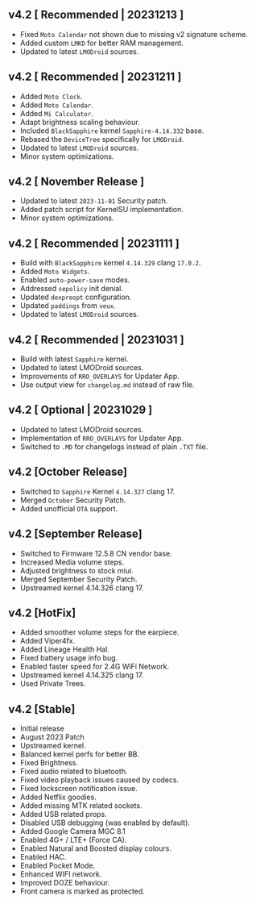 ## v4.2 [ Recommended | 20231213 ]
- Fixed `Moto Calendar` not shown due to missing v2 signature scheme.
- Added custom `LMKD` for better RAM management.
- Updated to latest `LMODroid` sources.
  
## v4.2 [ Recommended | 20231211 ]
- Added `Moto Clock`.
- Added `Moto Calendar`.
- Added `Mi Calculator`.
- Adapt brightness scaling behaviour.
- Included `BlackSapphire` kernel `Sapphire-4.14.332` base.
- Rebased the `DeviceTree` specifically for `LMODroid`.
- Updated to latest `LMODroid` sources.
- Minor system optimizations.

## v4.2 [ November Release ]
- Updated to latest `2023-11-01` Security patch.
- Added patch script for KernelSU implementation.  
- Minor system optimizations.

## v4.2 [ Recommended | 20231111 ]
- Build with `BlackSapphire` kernel `4.14.329` clang `17.0.2`.
- Added `Moto Widgets`.
- Enabled `auto-power-save` modes.
- Addressed `sepolicy` init denial.
- Updated `dexpreopt` configuration.
- Updated `paddings` from `veux`.
- Updated to latest `LMODroid` sources.

## v4.2 [ Recommended | 20231031 ]
- Build with latest `Sapphire` kernel.
- Updated to latest LMODroid sources.
- Improvements of `RRO_OVERLAYS` for Updater App.
- Use output view for `changelog.md` instead of raw file.

## v4.2 [ Optional | 20231029 ]
- Updated to latest LMODroid sources.
- Implementation of `RRO_OVERLAYS` for Updater App.
- Switched to `.MD` for changelogs instead of plain `.TXT` file.

## v4.2 [October Release]
- Switched to `Sapphire` Kernel `4.14.327` clang 17.
- Merged `October` Security Patch.
- Added unofficial `OTA` support.

## v4.2 [September Release]
- Switched to Firmware 12.5.8 CN vendor base.
- Increased Media volume steps.
- Adjusted brightness to stock miui.
- Merged September Security Patch.
- Upstreamed kernel 4.14.326 clang 17.

## v4.2 [HotFix]
- Added smoother volume steps for the earpiece.
- Added Viper4fx.
- Added Lineage Health Hal.
- Fixed battery usage info bug.
- Enabled faster speed for 2.4G WiFi Network.
- Upstreamed kernel 4.14.325 clang 17.
- Used Private Trees.

## v4.2 [Stable]
- Initial release
- August 2023 Patch
- Upstreamed kernel.
- Balanced kernel perfs for better BB.
- Fixed Brightness.
- Fixed audio related to bluetooth.
- Fixed video playback issues caused by codecs.
- Fixed lockscreen notification issue.
- Added Netflix goodies.
- Added missing MTK related sockets.
- Added USB related props.
- Disabled USB debugging (was enabled by default).
- Added Google Camera MGC 8.1
- Enabled 4G+ / LTE+ (Force CA).
- Enabled Natural and Boosted display colours.
- Enabled HAC.
- Enabled Pocket Mode.
- Enhanced WIFI network.
- Improved DOZE behaviour.
- Front camera is marked as protected.
